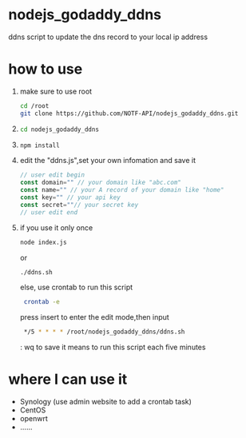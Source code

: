 # nodejs_godaddy_ddns
ddns script to update the dns record to your local ip address
# how to use
 
1. 
    make sure to use root
    ```bash
    cd /root
    git clone https://github.com/NOTF-API/nodejs_godaddy_ddns.git
    ```
2. 
    ```bash
    cd nodejs_godaddy_ddns
    ```
3. 
   ```bash
   npm install
   ```
4. 
   edit the "ddns.js",set your own infomation and save it

    ```javascript
    // user edit begin
    const domain="" // your domain like "abc.com"
    const name="" // your A record of your domain like "home"
    const key="" // your api key
    const secret=""// your secret key
    // user edit end
    ```

5. if you use it only once
   ```bash
   node index.js
   ```
   or
   ```bash
   ./ddns.sh
   ```

   else, use crontab to run this script 

   ```bash
    crontab -e
   ```
   press insert to enter the edit mode,then input
   ```bash
    */5 * * * * /root/nodejs_godaddy_ddns/ddns.sh
   ```
   : wq to save
   it means to run this script each five minutes

# where I can use it
+ Synology (use admin website to add a crontab task)
+ CentOS
+ openwrt
+ ......
